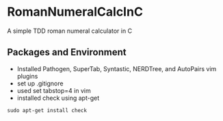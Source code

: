 # RomanNumeralCalcInC
A simple TDD roman numeral calculator in C

## Packages and Environment
* Installed Pathogen, SuperTab, Syntastic, NERDTree, and AutoPairs vim plugins
* set up .gitignore
* used set tabstop=4 in vim
* installed check using apt-get
```
sudo apt-get install check
```